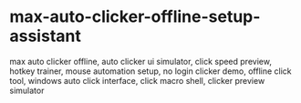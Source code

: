 # max-auto-clicker-offline-setup-assistant
max auto clicker offline, auto clicker ui simulator, click speed preview, hotkey trainer, mouse automation setup, no login clicker demo, offline click tool, windows auto click interface, click macro shell, clicker preview simulator
